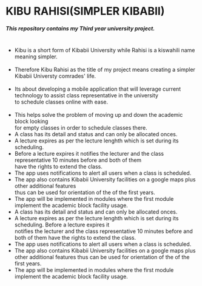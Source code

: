 # KIBU RAHISI(SIMPLER KIBABII)
##### This repository contains my Third year university project.<br><br> 
* Kibu is a short form of Kibabii University while Rahisi is a kiswahili name meaning simpler. <br><br>
* Therefore Kibu Rahisi as the title of my project means creating a simpler Kibabii Universty comrades' life.<br><br>
* Its about developing a mobile application that will leverage current technology to assist class representative in the university <br>
 to schedule classes online with ease. <br><br>
* This helps solve the problem of moving up and down the academic block looking<br>
for empty classes in order to schedule classes there. <br>
* A class has its detail and status and can only be allocated onces. <br>
* A lecture expires as per the lecture lenghth which is set during its scheduling. <br>
* Before a lecture expires it notifies the lecturer and the class representative 10 minutes before and both of them <br>
 have the rights to extend the class. <br>
* The app uses notifications to alert all users when a class is scheduled.<br>
* The app also contains Kibabii University facilities on a google maps plus other additional features <br>
thus can be used for orientation of the of the first years.<br>
* The app will be implemented in modules where the first module implement the academic block facility usage.
* A class has its detail and status and can only be allocated onces.
* A lecture expires as per the lecture lenghth which is set during its scheduling. Before a lecture expires it <br>
 notifies the lecturer and the class representative 10 minutes before and both of them have the rights to extend the class. <br>
* The app uses notifications to alert all users when a class is scheduled. <br>
* The app also contains Kibabii University facilities on a google maps plus other additional features
thus can be used for orientation of the of the first years. <br>
* The app will be implemented in modules where the first module implement the academic block facility usage.


